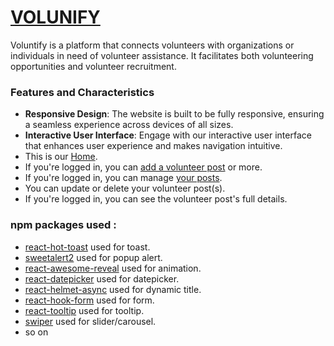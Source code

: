 # [VOLUNIFY](https://volunify-2c546.web.app)

Voluntify is a platform that connects volunteers with organizations or individuals in need of volunteer assistance. It facilitates both volunteering opportunities and volunteer recruitment.

### Features and Characteristics

- **Responsive Design**: The website is built to be fully responsive, ensuring a seamless experience across devices of all sizes.
- **Interactive User Interface**: Engage with our interactive user interface that enhances user experience and makes navigation intuitive.
- This is our [Home](https://volunify-2c546.web.app).
- If you're logged in, you can [add a volunteer post](https://volunify-2c546.web.app/add-volunteer) or more.
- If you're logged in, you can manage [your posts](https://volunify-2c546.web.app/my-posts).
- You can update or delete your volunteer post(s).
- If you're logged in, you can see the volunteer post's full details.

### npm packages used :
- [react-hot-toast](https://react-hot-toast.com/) used for toast.
- [sweetalert2](https://sweetalert2.github.io/) used for popup alert.
- [react-awesome-reveal](https://www.npmjs.com/package/react-awesome-reveal) used for animation.
- [react-datepicker](https://reactdatepicker.com/) used for datepicker.
- [react-helmet-async](https://www.npmjs.com/package/react-helmet-async) used for dynamic title.
- [react-hook-form](https://react-hook-form.com/) used for form.
- [react-tooltip](https://react-tooltip.com/docs/getting-started) used for tooltip.
- [swiper](https://swiperjs.com/get-started) used for slider/carousel.
- so on
